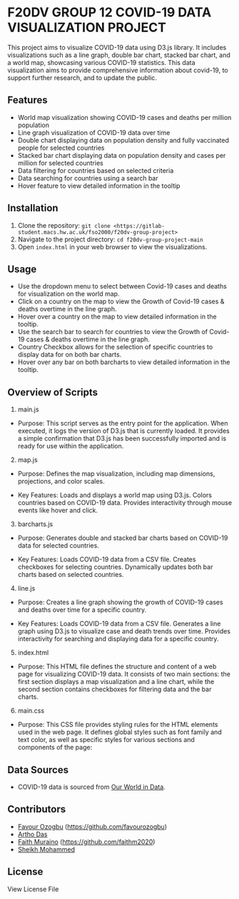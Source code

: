 # F20DV GROUP 12 COVID-19 DATA VISUALIZATION PROJECT

This project aims to visualize COVID-19 data using D3.js library. It includes visualizations such as a line graph, double bar chart, stacked bar chart, and a world map, showcasing various COVID-19 statistics. This data visualization aims to provide comprehensive information about covid-19, to support further research, and to update the public. 

## Features

- World map visualization showing COVID-19 cases and deaths per million population
- Line graph visualization of COVID-19 data over time
- Double chart displaying data on population density and fully vaccinated people for selected countries
- Stacked bar chart displaying data on population density and cases per million for selected countries
- Data filtering for countries based on selected criteria
- Data searching for countries using a search bar
- Hover feature to view detailed information in the tooltip

## Installation

1. Clone the repository: `git clone <https://gitlab-student.macs.hw.ac.uk/fso2000/f20dv-group-project>`
2. Navigate to the project directory: `cd f20dv-group-project-main`
3. Open `index.html` in your web browser to view the visualizations.

## Usage

- Use the dropdown menu to select between Covid-19 cases and deaths for visualization on the world map.
- Click on a country on the map to view the Growth of Covid-19 cases & deaths overtime in the line graph.
- Hover over a country on the map to view detailed information in the tooltip.
- Use the search bar to search for countries to view the Growth of Covid-19 cases & deaths overtime in the line graph.
- Country Checkbox allows for the selection of specific countries to display data for on both bar charts.
- Hover over any bar on both barcharts to view detailed information in the tooltip.

## Overview of Scripts
1. main.js
- Purpose: This script serves as the entry point for the application. When executed, it logs the version of D3.js that is currently loaded. It provides a simple confirmation that D3.js has been successfully imported and is ready for use within the application.

2. map.js
- Purpose: Defines the map visualization, including map dimensions, projections, and color scales.

- Key Features:
Loads and displays a world map using D3.js.
Colors countries based on COVID-19 data.
Provides interactivity through mouse events like hover and click.

3. barcharts.js
- Purpose: Generates double and stacked bar charts based on COVID-19 data for selected countries.

- Key Features:
Loads COVID-19 data from a CSV file.
Creates checkboxes for selecting countries.
Dynamically updates both bar charts based on selected countries.

4. line.js
- Purpose: Creates a line graph showing the growth of COVID-19 cases and deaths over time for a specific country.

- Key Features:
Loads COVID-19 data from a CSV file.
Generates a line graph using D3.js to visualize case and death trends over time.
Provides interactivity for searching and displaying data for a specific country.

5. index.html
- Purpose: This HTML file defines the structure and content of a web page for visualizing COVID-19 data. It consists of two main sections: the first section displays a map visualization and a line chart, while the second section contains checkboxes for filtering data and the bar charts.

6. main.css
- Purpose: This CSS file provides styling rules for the HTML elements used in the web page. It defines global styles such as font family and text color, as well as specific styles for various sections and components of the page:

## Data Sources

- COVID-19 data is sourced from [Our World in Data](https://ourworldindata.org/coronavirus).

## Contributors

- [Favour Ozogbu](https://gitlab-student.macs.hw.ac.uk/fso2000) (https://github.com/favourozogbu)
- [Artho Das](https://gitlab-student.macs.hw.ac.uk/and2002)
- [Faith Muraino](https://gitlab-student.macs.hw.ac.uk/fm2020) (https://github.com/faithm2020)  
- [Sheikh Mohammed](https://gitlab-student.macs.hw.ac.uk/sm2207)

## License

View License File


